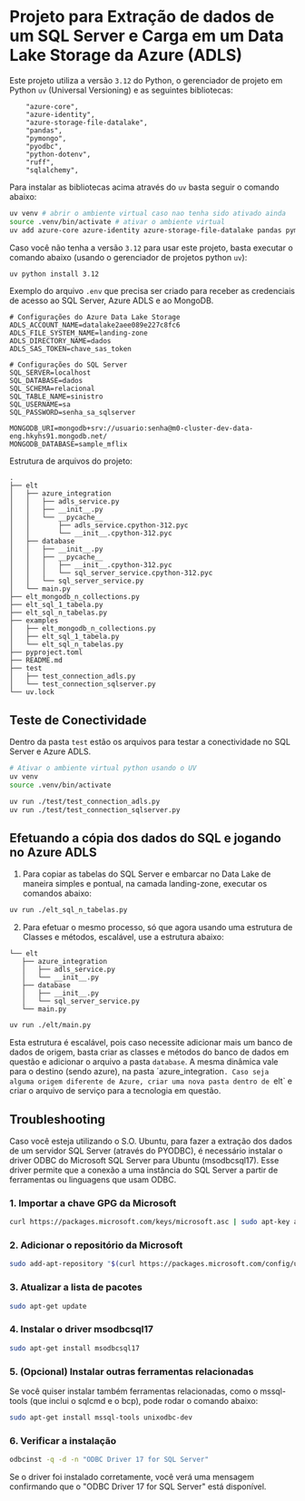 # Projeto para Extração de dados de um SQL Server e Carga em um Data Lake Storage da Azure (ADLS)

Este projeto utiliza a versão `3.12` do Python, o gerenciador de projeto em Python `uv` (Universal Versioning) e as seguintes bibliotecas:

```
    "azure-core",
    "azure-identity",
    "azure-storage-file-datalake",
    "pandas",
    "pymongo",
    "pyodbc",
    "python-dotenv",
    "ruff",
    "sqlalchemy",
```

Para instalar as bibliotecas acima através do `uv` basta seguir o comando abaixo:

```bash
uv venv # abrir o ambiente virtual caso nao tenha sido ativado ainda
source .venv/bin/activate # ativar o ambiente virtual
uv add azure-core azure-identity azure-storage-file-datalake pandas pymongo pyodbc python-dotenv ruff sqlalchemy
```

Caso você não tenha a versão `3.12` para usar este projeto, basta executar o comando abaixo (usando o gerenciador de projetos python `uv`):

```bash
uv python install 3.12
```


Exemplo do arquivo `.env` que precisa ser criado para receber as credenciais de acesso ao SQL Server, Azure ADLS e ao MongoDB.

```
# Configurações do Azure Data Lake Storage
ADLS_ACCOUNT_NAME=datalake2aee089e227c8fc6
ADLS_FILE_SYSTEM_NAME=landing-zone
ADLS_DIRECTORY_NAME=dados
ADLS_SAS_TOKEN=chave_sas_token

# Configurações do SQL Server
SQL_SERVER=localhost
SQL_DATABASE=dados
SQL_SCHEMA=relacional
SQL_TABLE_NAME=sinistro
SQL_USERNAME=sa
SQL_PASSWORD=senha_sa_sqlserver

MONGODB_URI=mongodb+srv://usuario:senha@m0-cluster-dev-data-eng.hkyhs91.mongodb.net/
MONGODB_DATABASE=sample_mflix
```

Estrutura de arquivos do projeto:

```
.
├── elt
│   ├── azure_integration
│   │   ├── adls_service.py
│   │   ├── __init__.py
│   │   └── __pycache__
│   │       ├── adls_service.cpython-312.pyc
│   │       └── __init__.cpython-312.pyc
│   ├── database
│   │   ├── __init__.py
│   │   ├── __pycache__
│   │   │   ├── __init__.cpython-312.pyc
│   │   │   └── sql_server_service.cpython-312.pyc
│   │   └── sql_server_service.py
│   └── main.py
├── elt_mongodb_n_collections.py
├── elt_sql_1_tabela.py
├── elt_sql_n_tabelas.py
├── examples
│   ├── elt_mongodb_n_collections.py
│   ├── elt_sql_1_tabela.py
│   └── elt_sql_n_tabelas.py
├── pyproject.toml
├── README.md
├── test
│   ├── test_connection_adls.py
│   └── test_connection_sqlserver.py
└── uv.lock
```

## Teste de Conectividade

Dentro da pasta `test` estão os arquivos para testar a conectividade no SQL Server e Azure ADLS.

```bash
# Ativar o ambiente virtual python usando o UV
uv venv
source .venv/bin/activate
```
```bash
uv run ./test/test_connection_adls.py
uv run ./test/test_connection_sqlserver.py
```

## Efetuando a cópia dos dados do SQL e jogando no Azure ADLS

1. Para copiar as tabelas do SQL Server e embarcar no Data Lake de maneira simples e pontual, na camada landing-zone, executar os comandos abaixo:

```bash
uv run ./elt_sql_n_tabelas.py
```

2. Para efetuar o mesmo processo, só que agora usando uma estrutura de Classes e métodos, escalável, use a estrutura abaixo:

```
└── elt
   ├── azure_integration
   │   ├── adls_service.py
   │   └── __init__.py
   ├── database
   │   ├── __init__.py
   │   └── sql_server_service.py
   └── main.py
```

```bash
uv run ./elt/main.py
```

Esta estrutura é escalável, pois caso necessite adicionar mais um banco de dados de origem, basta criar as classes e métodos do banco de dados em questão e adicionar o arquivo a pasta `database`.
A mesma dinâmica vale para o destino (sendo azure), na pasta ´azure_integration`.
Caso seja alguma origem diferente de Azure, criar uma nova pasta dentro de `elt` e criar o arquivo de serviço para a tecnologia em questão.


## Troubleshooting

Caso você esteja utilizando o S.O. Ubuntu, para fazer a extração dos dados de um servidor SQL Server (através do PYODBC), é necessário instalar o driver ODBC do Microsoft SQL Server para Ubuntu (msodbcsql17). Esse driver permite que a conexão a uma instância do SQL Server a partir de ferramentas ou linguagens que usam ODBC.

### 1. Importar a chave GPG da Microsoft

```bash
curl https://packages.microsoft.com/keys/microsoft.asc | sudo apt-key add -
```
### 2. Adicionar o repositório da Microsoft

```bash
sudo add-apt-repository "$(curl https://packages.microsoft.com/config/ubuntu/$(lsb_release -rs)/prod.list)"
```
### 3. Atualizar a lista de pacotes

```bash
sudo apt-get update
```
### 4. Instalar o driver msodbcsql17

```bash
sudo apt-get install msodbcsql17
```
### 5. (Opcional) Instalar outras ferramentas relacionadas
Se você quiser instalar também ferramentas relacionadas, como o mssql-tools (que inclui o sqlcmd e o bcp), pode rodar o comando abaixo:

```bash
sudo apt-get install mssql-tools unixodbc-dev
```
### 6. Verificar a instalação

```bash
odbcinst -q -d -n "ODBC Driver 17 for SQL Server"
```
Se o driver foi instalado corretamente, você verá uma mensagem confirmando que o "ODBC Driver 17 for SQL Server" está disponível.
